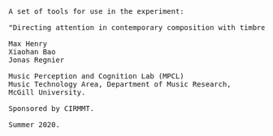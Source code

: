<pre>A set of tools for use in the experiment:

"Directing attention in contemporary composition with timbre."

Max Henry
Xiaohan Bao
Jonas Regnier

Music Perception and Cognition Lab (MPCL)
Music Technology Area, Department of Music Research,
McGill University.

Sponsored by CIRMMT.

Summer 2020.</pre>
